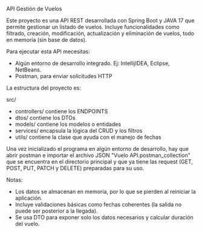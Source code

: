 API Gestión de Vuelos

Este proyecto es una API REST desarrollada con Spring Boot y JAVA 17 que permite gestionar un listado de vuelos. Incluye funcionalidades como filtrado, creación, modificación, actualización y eliminación de vuelos, todo en memoria (sin base de datos).

Para ejecutar esta API mecesitas: 
- Algún entorno de desarrollo integrado. Ej: IntellijIDEA, Eclipse, NetBeans.
- Postman, para enviar solicitudes HTTP

La estructura del proyecto es:

src/
- controllers/        contiene los ENDPOINTS
- dtos/               contiene los DTOs
- models/             contiene los modelos o entidades
- services/           encapsula la lógica del CRUD y los filtros
- utils/              contiene la clase que ayuda con el manejo de fechas

Una vez inicializado el programa en algún entorno de desarrollo, hay que abrir postman e importar el archivo JSON "Vuelo API.postman_collection" que se encuentra en el directorio principal y que ya tiene las request (GET, POST, PUT, PATCH y DELETE) preparadas para su uso.

Notas:
- Los datos se almacenan en memoria, por lo que se pierden al reiniciar la aplicación.
- Incluye validaciones básicas como fechas coherentes (la salida no puede ser posterior a la llegada).
- Se usa DTO para exponer solo los datos necesarios y calcular duración del vuelo.